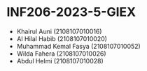 # INF206-2023-5-GIEX
- Khairul Auni (2108107010016)
- Al Hilal Habib (2108107010020)
- Muhammad Kemal Fasya (2108107010052)
- Wilda Fahera (2108107010026)
- Abdul Helmi (2108107010028)
